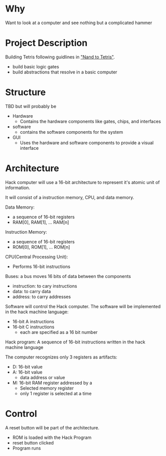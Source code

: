 # Why

Want to look at a computer and see nothing but a complicated hammer

# Project Description

Building Tetris following guidlines in ["Nand to Tetris"](). 

- build basic logic gates
- build abstractions that resolve in a basic computer

# Structure

TBD but will probably be

- Hardware
    - Contains the hardware components like gates, chips, and interfaces
- software
    - contains the software components for the system
- GUI
    - Uses the hardware and software components to provide a visual interface

# Architecture

Hack computer will use a 16-bit architecture to represent it's atomic unit of information.

It will consist of a instruction memory, CPU, and data memory.

Data Memory: 
- a sequence of 16-bit registers
- RAM[0], RAM[1], ... RAM[n]

Instruction Memory:
- a sequence of 16-bit registers
- ROM[0], ROM[1], ... ROM[n]

CPU(Central Processing Unit):
- Performs 16-bit instructions

Buses: a bus moves 16 bits of data between the components
- instruction: to cary instructions
- data: to carry data 
- address: to carry addresses

Software will control the Hack computer. The software will be implemented in the hack machine language:
- 16-bit A instructions
- 16-bit C instructions
    - each are specified as a 16 bit number


Hack program: A sequence of 16-bit instructions written in the hack machine language

The computer recognizes only 3 registers as artifacts:
- D: 16-bit value
- A: 16-bit value
    - data address or value
- M: 16-bit RAM register addressed by a
    - Selected memory register
    - only 1 register is selected at a time

# Control

A reset button will be part of the architecture.

- ROM is loaded with the Hack Program
- reset button clicked
- Program runs


